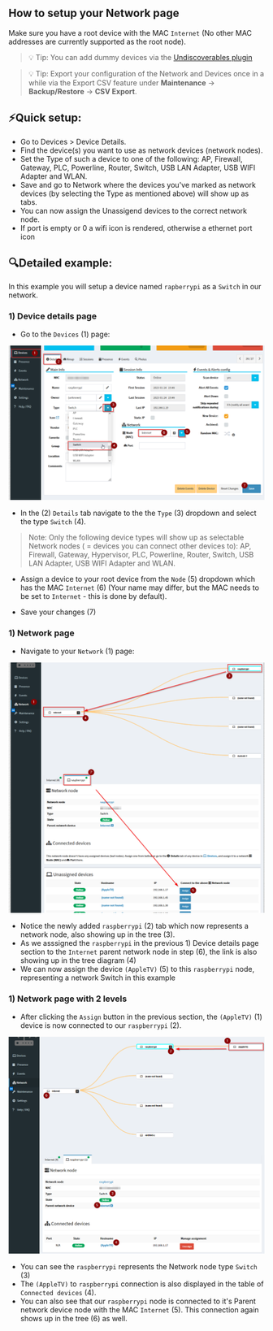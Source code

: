 ## How to setup your Network page

Make sure you have a root device with the MAC `Internet` (No other MAC addresses are currently supported as the root node).

> 💡 Tip: You can add dummy devices via the [Undiscoverables plugin](https://github.com/jokob-sk/Pi.Alert/blob/main/front/plugins/undiscoverables/README.md)

> 💡 Tip: Export your configuration of the Network and Devices once in a while via the Export CSV feature under **Maintenance** -> **Backup/Restore** -> **CSV Export**.   

## ⚡Quick setup:

* Go to Devices > Device Details. 
* Find the device(s) you want to use as network devices (network nodes). 
* Set the Type of such a device to one of the following: AP, Firewall, Gateway, PLC, Powerline, Router, Switch, USB LAN Adapter, USB WIFI Adapter and WLAN.
* Save and go to Network where the devices you've marked as network devices (by selecting the Type as mentioned above) will show up as tabs.
* You can now assign the Unassigend devices to the correct network node.
* If port is empty or 0 a wifi icon is rendered, otherwise a ethernet port icon


## 🔍Detailed example:

In this example you will setup a device named `rapberrypi` as a `Switch` in our network. 

### 1) Device details page

- Go to the `Devices` (1) page:

![Device details](/docs/img/NETWORK_TREE/Device_Details_Network_Type.png)

- In the (2) `Details` tab navigate to the the `Type` (3) dropdown and select the type `Switch` (4).

> Note: Only the following device types will show up as selectable Network nodes ( = devices you can connect other devices to):
> AP, Firewall, Gateway, Hypervisor, PLC, Powerline, Router, Switch, USB LAN Adapter, USB WIFI Adapter and WLAN.

- Assign a device to your root device from the `Node` (5) dropdown which has the MAC `Internet` (6) (Your name may differ, but the MAC needs to be set to `Internet` - this is done by default). 

- Save your changes (7)

### 1) Network page

- Navigate to your `Network` (1) page:

![Network page](/docs/img/NETWORK_TREE/Network_Page.png)

- Notice the newly added `raspberrypi` (2) tab which now represents a network node, also showing up in the tree (3).
- As we asssigned the `raspberrypi` in the previous 1) Device details page section to the `Internet` parent network node in step (6), the link is also showing up in the tree diagram (4)
- We can now assign the device `(AppleTV)` (5) to this `raspberrypi` node, representing a network Switch in this example

### 1) Network page with 2 levels

- After clicking the `Assign` button in the previous section, the `(AppleTV)` (1) device is now connected to our `raspberrypi` (2).

![Network page with 2 levels](/docs/img/NETWORK_TREE/Network_Page_2_Levels.png)

- You can see the `raspberrypi` represents the Network node type `Switch` (3)
- The `(AppleTV)` to `raspberrypi` connection is also displayed in the table of `Connected devices` (4).
- You can also see that our `raspberrypi` node is connected to it's Parent network device node with the MAC `Internet` (5). This connection again shows up in the tree (6) as well.




